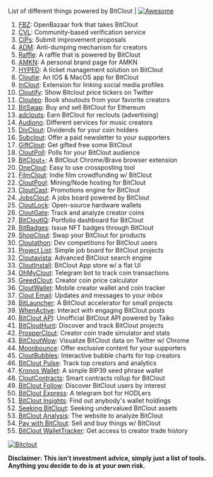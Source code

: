 List of different things powered by BitClout  | [![Awesome](https://cdn.rawgit.com/sindresorhus/awesome/d7305f38d29fed78fa85652e3a63e154dd8e8829/media/badge.svg)](https://github.com/Mentors4EDU/Awesome-Clout)

1. [FBZ](https://github.com/Mentors4EDU/FBZ): OpenBazaar fork that takes  BitClout
2. [CVL](https://www.cvl.ac/): Community-based verification service
3. [CIPs](https://github.com/Mentors4EDU/BitClout-Proposals): Submit improvement proposals
4. [ADM](https://github.com/CloutContracts/ADM): Anti-dumping mechanism for creators
5. [Raffle](https://bitcloutraffle.com/): A raffle that is powered by BitClout
6. [AMKN](https://peer-social.com/): A personal brand page for AMKN
7. [HYPED](https://hypedtickets.com/): A ticket management solution on BitClout
8. [Cloutie](https://bitclout.com/u/CloutieApp): An IOS & MacOS app for BitClout
9. [InClout](https://inclout.io/): Extension for linking social media profiles
10. [Cloutify](https://chrome.google.com/webstore/detail/cloutify-show-bitclout-pr/mmpacdkjmmnichfpplcpcipgcdphfhdg): Show Bitclout price tickers on Twitter
11. [Clouteo](https://www.clouteo.co/book-shout-out): Book shoutouts from your favorite creators
12. [BitSwap](https://bitswap.network/): Buy and sell BitClout for Ethereum
13. [adclouts](https://adclouts.com/): Earn BitClout for reclouts (advertising)
14. [Audiono](https://audiono.de/): Different services for music creators
15. [DivClout](https://www.divclout.com/): Dividends for your coin holders
16. [Subclout](https://www.subclout.com/): Offer a paid newsletter to your supporters
17. [GiftClout](https://www.giftclout.com/): Get gifted free some BitClout
18. [CloutPoll](https://cloutpoll.com/): Polls for your BitClout audience
19. [BitClout+](https://bitclout.plus/): A BitClout Chrome/Brave browser extension
20. [OneClout](https://oneclout.net/): Easy to use crossposting tool
21. [FilmClout](https://bitclout.com/u/FilmClout): Indie film crowdfunding w/ BitClout
22. [CloutPool](https://bitclout.com/u/CloutPool): Mining/Node hosting for BitClout
23. [CloutCast](https://cloutcast.io/): Promotions engine for BitClout
24. [JobsClout](http://jobclout.me/): A jobs board powered by BitClout
25. [CloutLock](https://bitclout.com/u/CloutLockl): Open-source hardware wallets
26. [CloutGate](https://cloutgate.com/): Track and analyze creator coins
27. [BitCloutIQ](https://bitcloutiq.net/): Portfolio dashboard for BitClout
28. [BitBadges](http://bitbadges.web.app/): Issue NFT badges through BitClout
29. [ShopClout](http://shopclout.me/): Swap your BitClout for products
30. [Cloutathon](https://cloutathon.com/): Dev competitions for BitClout users
31. [Project List](https://project-list.io/): Simple job board for BitClout projects
32. [Cloutavista](https://cloutavista.com/): Advanced BitClout search engine
33. [CloutInstall](https://cloutinstall.app): BitClout App store w/ a flat UI
34. [OhMyClout](https://ohmyclout.com/): Telegram bot to track coin transactions
35. [GreedClout](https://bogdandidenko.github.io/greedclout/): Creator coin price calculator
36. [CloutWallet](https://bitclout.com/u/cloutwallet): Mobile creator wallet and coin tracker
37. [Clout Email](https://cloutemail.com/): Updates and messages to your inbox
38. [BitLauncher](https://bitlauncher.net/): A BitClout accelerator for small projects
39. [WhenActive](https://whenactive.com/global): Interact with engaging BitClout posts
40. [BitClout API](https://github.com/benjaminwoods/bitclout): Unofficial BitClout API powered by Taiko
41. [BitCloutHunt](https://www.bitclouthunt.com/): Discover and track BitClout projects
42. [ProsperClout](https://www.prosperclout.com/): Creator coin trade simulator and stats
43. [BitCloutWow](https://chrome.google.com/webstore/detail/bitcloutwow-bitclout-on-t/pljnngphhkadegjpkajkcigimjdheedd?hl=en&authuser=1): Visualize BitClout data on Twitter w/ Chrome
44. [Moonbounce](https://getmoonbounce.com/): Offer exclusive content for your supporters
45. [CloutBubbles](https://cloutbubbles.com/): Interactive bubble charts for top creators
46. [BitClout Pulse](https://www.bitcloutpulse.com/): Track top creators and analytics
47. [Kronos Wallet](https://kronoswallet.com/): A simple BIP39 seed phrase wallet
48. [CloutContracts](https://bitclout.com/u/cloutcontracts): Smart contracts rollup for BitClout
49. [BitClout Follow](https://bitcloutfollow.com/): Discover BitClout users by interest
50. [BitClout Express](https://bitclout.express/): A telegram bot for HODLers
51. [BitClout Insights](https://bitcloutinsights.com/): Find out anybody's wallet holdings
52. [Seeking BitClout](https://seekingbitclout.com/): Seeking undervalued BitClout assets
53. [BitClout Analysis](https://www.bitcloutanalysis.com/): The website to analyze BitClout
54. [Pay with BitClout](https://bitclout.com/u/PayWithBitClout): Sell and buy things w/ BitClout
55. [BitClout WalletTracker](https://chrome.google.com/webstore/detail/bitclout-wallettracker/kgafnekhkfjhjjdmlobajeppoehmjbba): Get access to creator trade history

[![Bitclout](https://img.shields.io/badge/-Follow%20me%20on%20BitClout-red)](https://bitclout.com/u/AMKN)

**Disclaimer: This isn't investment advice, simply just a list of tools. Anything you decide to do is at your own risk.**
